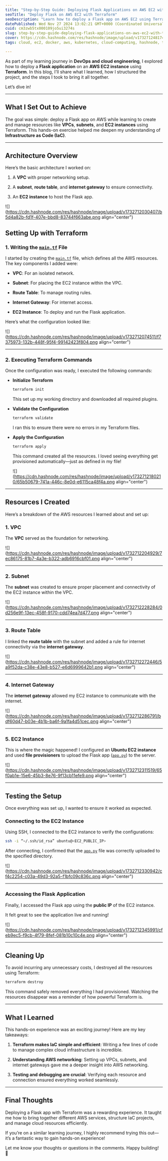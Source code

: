 ```yaml
---
title: "Step-by-Step Guide: Deploying Flask Applications on AWS EC2 with Terraform"
seoTitle: "Deploy Flask on AWS EC2 with Terraform"
seoDescription: "Learn how to deploy a Flask app on AWS EC2 using Terraform with this step-by-step guide on Infrastructure as Code"
datePublished: Wed Nov 27 2024 13:02:21 GMT+0000 (Coordinated Universal Time)
cuid: cm3zwb5tx000109jo5ui3274s
slug: step-by-step-guide-deploying-flask-applications-on-aws-ec2-with-terraform
cover: https://cdn.hashnode.com/res/hashnode/image/upload/v1732712481747/4bb39b34-e202-4f91-a580-8ea99e5a672b.png
tags: cloud, ec2, docker, aws, kubernetes, cloud-computing, hashnode, terraform, jenkins, 2articles1week, ci-cd, 90daysofdevops, trainwithshubham, 90daysofdevops-chanllenge, tws

---
```


As part of my learning journey in **DevOps and cloud engineering**, I explored how to deploy a **Flask application** on an **AWS EC2 instance** using **Terraform**. In this blog, I'll share what I learned, how I structured the project, and the steps I took to bring it all together.

Let’s dive in!

---

## **What I Set Out to Achieve**

The goal was simple: deploy a Flask app on AWS while learning to create and manage resources like **VPCs**, **subnets**, and **EC2 instances** using Terraform. This hands-on exercise helped me deepen my understanding of **Infrastructure as Code (IaC)**.

---

## **Architecture Overview**

Here’s the basic architecture I worked on:

1. A **VPC** with proper networking setup.
    
2. A **subnet**, **route table**, and **internet gateway** to ensure connectivity.
    
3. An **EC2 instance** to host the Flask app.
    

![](https://cdn.hashnode.com/res/hashnode/image/upload/v1732712030407/b5d4a82b-fd1f-407e-bbd8-83744f663abe.png align="center")

## **Setting Up with Terraform**

### **1\. Writing the** [`main.tf`](http://main.tf) File

I started by creating the [`main.tf`](http://main.tf) file, which defines all the AWS resources. The key components I added were:

* **VPC**: For an isolated network.
    
* **Subnet**: For placing the EC2 instance within the VPC.
    
* **Route Table**: To manage routing rules.
    
* **Internet Gateway**: For internet access.
    
* **EC2 Instance**: To deploy and run the Flask application.
    

Here’s what the configuration looked like:

![](https://cdn.hashnode.com/res/hashnode/image/upload/v1732712074511/f7375973-132b-448f-95f4-99142423f804.png align="center")

---

### **2\. Executing Terraform Commands**

Once the configuration was ready, I executed the following commands:

* **Initialize Terraform**
    
    ```bash
    terraform init
    ```
    
    This set up my working directory and downloaded all required plugins.
    
* **Validate the Configuration**
    
    ```bash
    terraform validate
    ```
    
    I ran this to ensure there were no errors in my Terraform files.
    
* **Apply the Configuration**
    
    ```bash
    terraform apply
    ```
    
    This command created all the resources. I loved seeing everything get provisioned automatically—just as defined in my file!
    
    ![](https://cdn.hashnode.com/res/hashnode/image/upload/v1732712180210/65b50679-741a-446c-8e0d-e6115ca48f4a.png align="center")
    

---

## **Resources I Created**

Here’s a breakdown of the AWS resources I learned about and set up:

### **1\. VPC**

The **VPC** served as the foundation for networking.

![](https://cdn.hashnode.com/res/hashnode/image/upload/v1732712204929/7ec86175-81b7-4a3e-b322-adb6916cbf01.png align="center")

---

### **2\. Subnet**

The **subnet** was created to ensure proper placement and connectivity of the EC2 instance within the VPC.

![](https://cdn.hashnode.com/res/hashnode/image/upload/v1732712228284/0d256e9f-13ec-458f-9170-cdd74ea7d477.png align="center")

---

### **3\. Route Table**

I linked the **route table** with the subnet and added a rule for internet connectivity via the **internet gateway**.

![](https://cdn.hashnode.com/res/hashnode/image/upload/v1732712272446/5a9f52da-c38e-43e8-b527-e6d6999642b1.png align="center")

---

### **4\. Internet Gateway**

The **internet gateway** allowed my EC2 instance to communicate with the internet.

![](https://cdn.hashnode.com/res/hashnode/image/upload/v1732712286791/bdf60d47-b03e-4b1b-ba6f-9a1fa4d51cec.png align="center")

---

### **5\. EC2 Instance**

This is where the magic happened! I configured an **Ubuntu EC2 instance** and used **file provisioners** to upload the Flask app ([`app.py`](http://app.py)) to the server.

![](https://cdn.hashnode.com/res/hashnode/image/upload/v1732712311519/65f0ab1e-15e6-45b3-8e76-9f13cb11efe9.png align="center")

---

## **Testing the Setup**

Once everything was set up, I wanted to ensure it worked as expected.

### **Connecting to the EC2 Instance**

Using SSH, I connected to the EC2 instance to verify the configurations:

```bash
ssh -i “~/.ssh/id_rsa” ubuntu@<EC2_PUBLIC_IP>
```

After connecting, I confirmed that the [`app.py`](http://app.py) file was correctly uploaded to the specified directory.

![](https://cdn.hashnode.com/res/hashnode/image/upload/v1732712330942/cf4c2254-c03a-49d3-92a5-f1bfc09c836c.png align="center")

---

### **Accessing the Flask Application**

Finally, I accessed the Flask app using the **public IP** of the EC2 instance.

It felt great to see the application live and running!

![](https://cdn.hashnode.com/res/hashnode/image/upload/v1732712345991/cfeb9ec5-f9cb-4f79-8fef-081b10c10c4e.png align="center")

---

## **Cleaning Up**

To avoid incurring any unnecessary costs, I destroyed all the resources using Terraform:

```bash
terraform destroy
```

This command safely removed everything I had provisioned. Watching the resources disappear was a reminder of how powerful Terraform is.

---

## **What I Learned**

This hands-on experience was an exciting journey! Here are my key takeaways:

1. **Terraform makes IaC simple and efficient**: Writing a few lines of code to manage complex cloud infrastructure is incredible.
    
2. **Understanding AWS networking**: Setting up VPCs, subnets, and internet gateways gave me a deeper insight into AWS networking.
    
3. **Testing and debugging are crucial**: Verifying each resource and connection ensured everything worked seamlessly.
    

---

## **Final Thoughts**

Deploying a Flask app with Terraform was a rewarding experience. It taught me how to bring together different AWS services, structure IaC projects, and manage cloud resources efficiently.

If you’re on a similar learning journey, I highly recommend trying this out—it’s a fantastic way to gain hands-on experience!

Let me know your thoughts or questions in the comments. Happy building! 🚀
